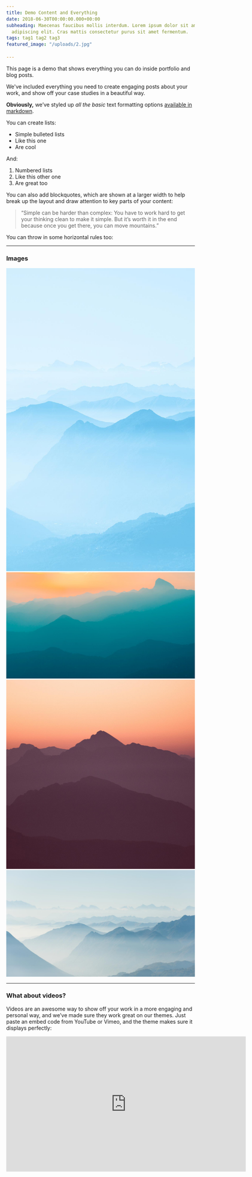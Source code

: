```yaml
---
title: Demo Content and Everything
date: 2018-06-30T00:00:00.000+00:00
subheading: Maecenas faucibus mollis interdum. Lorem ipsum dolor sit amet, consectetur
  adipiscing elit. Cras mattis consectetur purus sit amet fermentum.
tags: tag1 tag2 tag3
featured_image: "/uploads/2.jpg"

---
```

This page is a demo that shows everything you can do inside portfolio and blog posts.

We've included everything you need to create engaging posts about your work, and show off your case studies in a beautiful way.

**Obviously,** we’ve styled up _all the basic_ text formatting options [available in markdown](https://github.com/adam-p/markdown-here/wiki/Markdown-Cheatsheet).

You can create lists:

* Simple bulleted lists
* Like this one
* Are cool

And:

1. Numbered lists
2. Like this other one
3. Are great too

You can also add blockquotes, which are shown at a larger width to help break up the layout and draw attention to key parts of your content:

> “Simple can be harder than complex: You have to work hard to get your thinking clean to make it simple. But it’s worth it in the end because once you get there, you can move mountains.”

You can throw in some horizontal rules too:

***

### Images

<img src="/uploads/demo-portrait.jpg">
<img src="/uploads/demo-landscape.jpg">
<img src="/uploads/demo-square.jpg">
<img src="/uploads/demo-landscape-2.jpg">

***

### What about videos?

Videos are an awesome way to show off your work in a more engaging and personal way, and we’ve made sure they work great on our themes. Just paste an embed code from YouTube or Vimeo, and the theme makes sure it displays perfectly:

<iframe src="https://player.vimeo.com/video/148003889" width="640" height="360" frameborder="0" allowfullscreen></iframe>